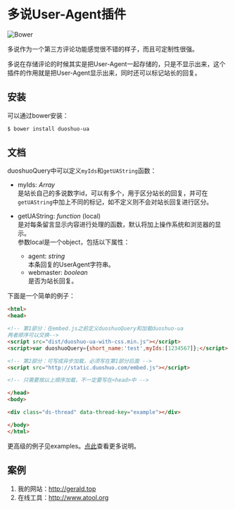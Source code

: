 多说User-Agent插件
===

![Bower](https://img.shields.io/bower/v/duoshuo-ua.svg)

多说作为一个第三方评论功能感觉很不错的样子，而且可定制性很强。

多说在存储评论的时候其实是把User-Agent一起存储的，只是不显示出来，这个插件的作用就是把User-Agent显示出来，同时还可以标记站长的回复。

安装
---
可以通过bower安装：

``` sh
$ bower install duoshuo-ua
```

文档
---
duoshuoQuery中可以定义`myIds`和`getUAString`函数：
* myIds: *Array*  
  是站长自己的多说数字id，可以有多个，用于区分站长的回复，并可在`getUAString`中加上不同的标记，如不定义则不会对站长回复进行区分。

* getUAString: *function* (local)  
  是对每条留言显示内容进行处理的函数，默认将加上操作系统和浏览器的显示。  
  参数local是一个object，包括以下属性：
  * agent: *string*  
    本条回复的UserAgent字符串。
  * webmaster: *boolean*  
    是否为站长回复。

下面是一个简单的例子：
``` HTML
<html>
<head>

<!-- 第1部分：在embed.js之前定义duoshuoQuery和加载duoshuo-ua
两者顺序可以交换-->
<script src="dist/duoshuo-ua-with-css.min.js"></script>
<script>var duoshuoQuery={short_name:'test',myIds:[1234567]};</script>

<!-- 第2部分：可写成异步加载，必须写在第1部分后面 -->
<script src="http://static.duoshuo.com/embed.js"></script>

<!-- 只需要按以上顺序加载，不一定要写在<head>中 -->

</head>
<body>

<div class="ds-thread" data-thread-key="example"></div>

</body>
</html>
```

更高级的例子见examples。[点此](http://gerald.top/code/duoshuo-ua)查看更多说明。

案例
---

1. 我的网站：<http://gerald.top>
1. 在线工具：<http://www.atool.org>
